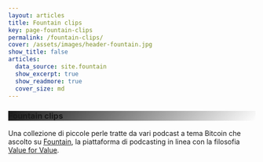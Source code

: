 ```yaml
---
layout: articles
title: Fountain clips
key: page-fountain-clips
permalink: /fountain-clips/
cover: /assets/images/header-fountain.jpg
show_title: false
articles:
  data_source: site.fountain
  show_excerpt: true
  show_readmore: true
  cover_size: md
---
```


<style>
  .hero-loop--linear-gradient {
    background-image: linear-gradient(135deg, rgba(0, 0, 0, .9), rgba(255, 255, 255, 0)), url("https://raw.githubusercontent.com/loop-btc/loop-btc.github.io/master/assets/images/header-fountain.jpg");
  }
</style>

<div class="hero hero--dark hero-loop--linear-gradient my-4">
  <div class="hero__content">
    <h3>Fountain clips</h3>
  </div>
</div>

Una collezione di piccole perle tratte da vari podcast a tema Bitcoin che ascolto su <a href="https://fountain.fm/loop_btc?code=ee3ca7d1c1" target="_blank">Fountain</a>, la piattaforma di podcasting in linea con la filosofia <a href="https://dergigi.com/value/" target="_blank">Value for Value</a>.
